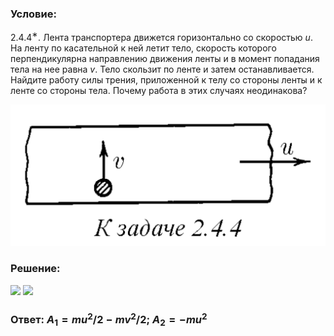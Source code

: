 ###  Условие: 

$2.4.4^{∗}.$ Лента транспортера движется горизонтально со скоростью $u$. На ленту по касательной к ней летит тело, скорость которого перпендикулярна направлению движения ленты и в момент попадания тела на нее равна $v$. Тело скользит по ленте и затем останавливается. Найдите работу силы трения, приложенной к телу со стороны ленты и к ленте со стороны тела. Почему работа в этих случаях неодинакова? 

![|512x230, 67%](../../img/2.4.4/statement.png) 

###  Решение: 

![](https://www.youtube.com/embed/g1OrH_o4zlA) ![](https://www.youtube.com/embed/k5VqmYY8aOM) 

###  Ответ: $A_1 = mu^2/2 − mv^2/2;$ $A_2 = −mu^2$ 

### 
